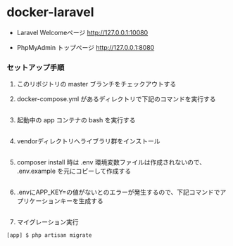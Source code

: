 # docker-laravel

- Laravel Welcomeページ
http://127.0.0.1:10080

- PhpMyAdmin トップページ
http://127.0.0.1:8080

 ### セットアップ手順

1. このリポジトリの master ブランチをチェックアウトする

2. docker-compose.yml があるディレクトリで下記のコマンドを実行する
```$ docker-compose up -d --build
```

3. 起動中の app コンテナの bash を実行する
```$ docker-compose exec app bash
```

4. vendorディレクトリへライブラリ群をインストール
```[app] $ composer install
```

5. composer install 時は .env 環境変数ファイルは作成されないので、 .env.example を元にコピーして作成する
```[app] $ cp .env.example .env
```

6. .envにAPP_KEY=の値がないとのエラーが発生するので、下記コマンドでアプリケーションキーを生成する
```[app] $ php artisan key:generate
```

7. マイグレーション実行
```
[app] $ php artisan migrate
```
